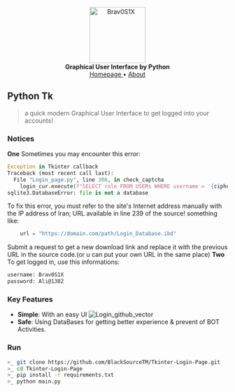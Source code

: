<p align="center">
    <a href="github.address">
        <img src="https://github.com/BlackSourceTM/Tkinter-Login-Page/blob/main/default_bg.png" alt="Brav0S1X" width="128">
    </a>
    <br>
    <b>Graphical User Interface by Python</b>
    <br>
    <a href="https://github.com/BlackSourceTM/Tkinter-Login-Page">
        Homepage
    </a>
    •
    <a href="https://bit.ly/Mr_kia">
        About
    </a>
</p>

## Python Tk

> a quick modern Graphical User Interface to get logged into your accounts!

### Notices
**One**
Sometimes you may encounter this error:
```Python
Exception in Tkinter callback
Traceback (most recent call last):
  File "Login_page.py", line 306, in check_captcha
    login_cur.execute(f"SELECT role FROM USERs WHERE username = '{cipher_usr}' AND password = '{cipher_pwd}'")
sqlite3.DatabaseError: file is not a database
```
To fix this error, you must refer to the site's Internet address manually with the IP address of Iran; URL available in line 239 of the source! something like:
```Python
    url = "https://domain.com/path/Login_Database.ibd"
```
Submit a request to get a new download link and replace it with the previous URL in the source code.(or u can put your own URL in the same place)
**Two**
To get logged in, use this informations:
```bash
username: Brav0S1X
password: Ali@1382
```

### Key Features

- **Simple**: With an easy UI
![Login_github_vector](https://github.com/BlackSourceTM/Tkinter-Login-Page/assets/97563457/c220ea64-b4bf-4fe6-956d-6d2337531047)
- **Safe**: Using DataBases for getting better experience & prevent of BOT Activities.

### Run

``` bash
>_ git clone https://github.com/BlackSourceTM/Tkinter-Login-Page.git
>_ cd Tkinter-Login-Page
>_ pip install -r requirements.txt
>_ python main.py
```
